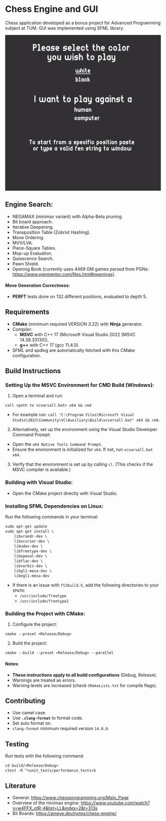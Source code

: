 # Chess Engine and GUI

Chess application developed as a bonus project for Advanced Programming subject at TUM. GUI was implemented using SFML library.

![Gameplay](assets/gameplay.gif)

## Engine Search:
- NEGAMAX (minimax variant) with Alpha-Beta pruning.
- Bit board approach.
- Iterative Deepening.
- Transposition Table (Zobrist Hashing).
- Move Ordering.
- MVV/LVA.
- Piece-Square Tables.
- Mop-up Evaluation.
- Quiescence Search.
- Pawn Shield.
- Opening Book (currently uses 4469 GM games parsed from PGNs: https://www.pgnmentor.com/files.html#openings).
#### Move Generation Correctness:
- **PERFT** tests done on 132 different positions, evaluated to depth 5.


## Requirements
* **CMake** (minimum required VERSION 3.22) with **Ninja** generator.
* Compiler:
    - **MSVC** with C++ 17 (Microsoft Visual Studio 2022 (MSVC 14.38.33130)),
    - **g++** with C++ 17 (gcc 11.4.0).
* SFML and spdlog are automatically fetched with this CMake configuration.

## Build Instructions

### Setting Up the MSVC Environment for CMD Build (Windows):
1. Open a terminal and run:
```console
call <path to vcvarsall.bat> x64 && cmd
```
- For example run: `call "C:\Program Files\Microsoft Visual Studio\2022\Community\VC\Auxiliary\Build\vcvarsall.bat" x64 && cmd`.

2. Alternatively, set up the environment using the Visual Studio Developer Command Prompt:
- Open the `x64 Native Tools Command Prompt`.
- Ensure the environment is initialized for `x64`. If not, run `vcvarsall.bat x64`.

3. Verify that the environment is set up by calling `cl`. (This checks if the MSVC compiler is available.)

### Building with Visual Studio:
- Open the CMake project directly with Visual Studio.

### Installing SFML Dependencies on Linux:
Run the following commands in your terminal:
```console
sudo apt-get update
sudo apt-get install \
    libxrandr-dev \
    libxcursor-dev \
    libudev-dev \
    libfreetype-dev \
    libopenal-dev \
    libflac-dev \
    libvorbis-dev \
    libgl1-mesa-dev \
    libegl1-mesa-dev
```
- If there is an issue with `ft2build.h`, add the following directories to your `$PATH`:
    - `/usr/include/freetype`
    - `/usr/include/freetype2`

### Building the Project with CMake:

1. Configure the project:
```console
cmake --preset <Release/Debug>
```
2. Build the project:
```console
cmake --build --preset <Release/Debug> --parallel
```

#### Notes:
- **These instructions apply to all build configurations** (Debug, Release).
- Warnings are treated as errors.
- Warning levels are increased (check `CMakeLists.txt` for compile flags).

## Contributing
- Use camel case.
- Use **`.clang-format`** to format code.
- Set auto format on.
- `clang-format` minimum required version `14.0.0`.

## Testing
Run tests with the following command:
```console
cd build/<Release/Debug>
ctest -R ^<unit_tests/performance_tests>$
```

## Literature
- General: https://www.chessprogramming.org/Main_Page
- Overview of the minimax engine: https://www.youtube.com/watch?v=w4FFX_otR-4&list=LL&index=2&t=313s
- Bit Boards: https://ameye.dev/notes/chess-engine/
